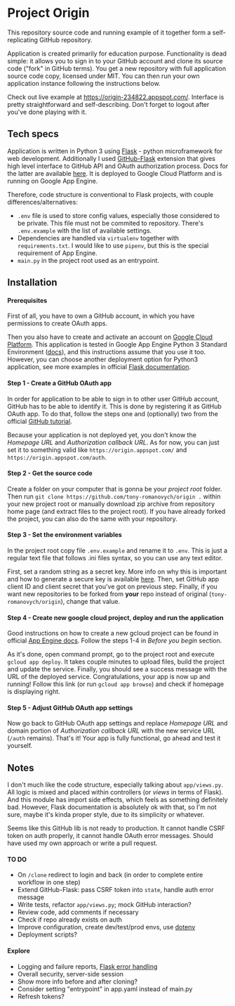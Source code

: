 # Project Origin

This repository source code and running example of it together form a self-replicating GitHub repository.

Application is created primarily for education purpose. Functionality is dead simple: it allows you to sign in
to your GitHub account and clone its source code ("fork" in GitHub terms). You get a new repository with full
application source code copy, licensed under MIT. You can then run your own application instance following the
instructions below.

Check out live example at https://origin-234822.appspot.com/. Interface is pretty straightforward and self-describing.
Don't forget to logout after you've done playing with it.


## Tech specs


Application is written in Python 3 using [Flask](http://flask.pocoo.org/) - python microframework for web development.
Additionally I used [GitHub-Flask](https://github-flask.readthedocs.io/en/latest/) extension that gives
high level interface to GitHub API and OAuth authorization process. Docs for the latter are available
[here](https://developer.github.com/apps/building-oauth-apps/authorizing-oauth-apps/). It is deployed to
Google Cloud Platform and is running on Google App Engine.

Therefore, code structure is conventional to Flask projects, with couple differences/alternatives:
- `.env` file is used to store config values, especially those considered to be private. This file must not be
  commited to repository. There's `.env.example` with the list of available settings.
- Dependencies are handled via `virtualenv` together with `requirements.txt`. I would like to use `pipenv`,
  but this is the special requirement of App Engine.
- `main.py` in the project root used as an entrypoint.


## Installation


#### Prerequisites
First of all, you have to own a GitHub account, in which you have permissions to create OAuth apps.

Then you also have to create and activate an account on [Google Cloud Platform](https://cloud.google.com/).
This application is tested in Google App Engine Python 3 Standard Environment
([docs](https://cloud.google.com/appengine/docs/standard/python3/)),
and this instructions assume that you use it too. However, you can choose another deployment option for Python3
application, see more examples in official [Flask documentation](http://flask.pocoo.org/docs/1.0/deploying/).

#### Step 1 - Create a GitHub OAuth app
In order for application to be able to sign in to other user GitHub account, GitHub has to be able to identify it.
This is done by registering it as GitHub OAuth app. To do that, follow the steps one and (optionally) two from the
official [GitHub tutorial](https://developer.github.com/apps/building-oauth-apps/).

Because your application is not deployed yet, you don't know the _Homepage URL_ and _Authorization callback URL_.
As for now, you can just set it to something valid like `https://origin.appspot.com/` and `https://origin.appspot.com/auth`.

#### Step 2 - Get the source code
Create a folder on your computer that is gonna be your _project root_ folder.
Then run `git clone https://github.com/tony-romanovych/origin .` within your new project root or manually download
zip archive from repository home page (and extract files to the project root). If you have already forked the project,
you can also do the same with your repository.

#### Step 3 - Set the environment variables
In the project root copy file `.env.example` and rename it to `.env`. This is just a regular text file that follows
.ini files syntax, so you can use any text editor.

First, set a random string as a secret key. More info on why this is important and how to generate a secure key is
available [here](http://flask.pocoo.org/docs/1.0/quickstart/#sessions). Then, set GitHub app client ID and client secret
that you've got on previous step. Finally, if you want new repositories to be forked from **your** repo instead of
original (`tony-romanovych/origin`), change that value.

#### Step 4 - Create new google cloud project, deploy and run the application
Good instructions on how to create a new gcloud project can be found in official
[App Engine docs](https://cloud.google.com/appengine/docs/standard/python3/quickstart).
Follow the steps 1-4 in _Before you begin_ section.

As it's done, open command prompt, go to the project root and execute `gcloud app deploy`. It takes couple minutes to
upload files, build the project and update the service. Finally, you should see a success message with the URL of
the deployed service. Congratulations, your app is now up and running! Follow this link (or run `gcloud app browse`)
and check if homepage is displaying right.

#### Step 5 - Adjust GitHub OAuth app settings
Now go back to GitHub OAuth app settings and replace _Homepage URL_ and domain portion of _Authorization callback URL_
with the new service URL (`/auth` remains). That's it! Your app is fully functional, go ahead and test it yourself.


## Notes


I don't much like the code structure, especially talking about `app/views.py`. All logic is mixed and placed within
controllers (or *views* in terms of Flask). And this module has import side effects, which feels as something definitely
bad. However, Flask documentation is absolutely ok with that, so I'm not sure, maybe it's kinda proper style, due to
its simplicity or whatever.

Seems like this GitHub lib is not ready to production. It cannot handle CSRF token on auth properly, it cannot handle
OAuth error messages. Should have used my own approach or write a pull request.

#### TO DO
- On `/clone` redirect to login and back (in order to complete entire workflow in one step)
- Extend GitHub-Flask: pass CSRF token into `state`, handle auth error message
- Write tests, refactor `app/views.py`; mock GitHub interaction?
- Review code, add comments if necessary
- Check if repo already exists on auth
- Improve configuration, create dev/test/prod envs,
  use [dotenv](http://flask.pocoo.org/docs/1.0/cli/#environment-variables-from-dotenv)
- Deployment scripts?

#### Explore
- Logging and failure reports, [Flask error handling](http://flask.pocoo.org/docs/1.0/errorhandling/)
- Overall security, server-side session
- Show more info before and after cloning?
- Consider setting "entrypoint" in app.yaml instead of main.py
- Refresh tokens?
